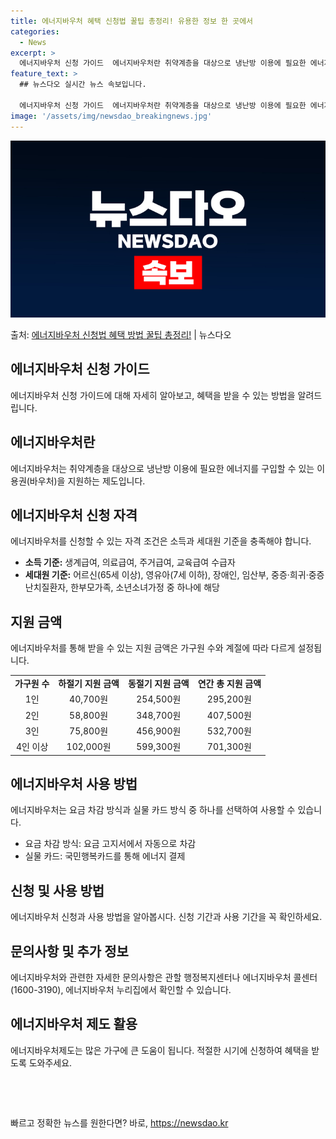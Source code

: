 ```yaml
---
title: 에너지바우처 혜택 신청법 꿀팁 총정리! 유용한 정보 한 곳에서
categories:
  - News
excerpt: >
  에너지바우처 신청 가이드  에너지바우처란 취약계층을 대상으로 냉난방 이용에 필요한 에너지를 구입할 수 있는 …
feature_text: >
  ## 뉴스다오 실시간 뉴스 속보입니다.

  에너지바우처 신청 가이드  에너지바우처란 취약계층을 대상으로 냉난방 이용에 필요한 에너지를 구입할 수 있는 …
image: '/assets/img/newsdao_breakingnews.jpg'
---
```


![뉴스다오 속보](/assets/img/newsdao_breakingnews.jpg)

<p>출처: <a href="https://newsdao.kr/4130" rel="dofollow">에너지바우처 신청법 혜택 방법 꿀팁 총정리!</a> | 뉴스다오</p>

<h2 data-ke-size="size26">에너지바우처 신청 가이드</h2>
<p data-ke-size="size16">에너지바우처 신청 가이드에 대해 자세히 알아보고, 혜택을 받을 수 있는 방법을 알려드립니다.</p>

<h2 data-ke-size="size24">에너지바우처란</h2>
<p data-ke-size="size16">에너지바우처는 취약계층을 대상으로 냉난방 이용에 필요한 에너지를 구입할 수 있는 이용권(바우처)을 지원하는 제도입니다.</p>

<h2 data-ke-size="size24">에너지바우처 신청 자격</h2>
<p data-ke-size="size16">에너지바우처를 신청할 수 있는 자격 조건은 소득과 세대원 기준을 충족해야 합니다.</p>
<ul>
    <li><b>소득 기준:</b> 생계급여, 의료급여, 주거급여, 교육급여 수급자</li>
    <li><b>세대원 기준:</b> 어르신(65세 이상), 영유아(7세 이하), 장애인, 임산부, 중증·희귀·중증난치질환자, 한부모가족, 소년소녀가정 중 하나에 해당</li>
</ul>

<h2 data-ke-size="size24">지원 금액</h2>
<p data-ke-size="size16">에너지바우처를 통해 받을 수 있는 지원 금액은 가구원 수와 계절에 따라 다르게 설정됩니다.</p>
<table>
    <tr>
        <td style="text-align: center; height: 17px;"><b>가구원 수</b></td>
        <td style="text-align: center; height: 17px;"><b>하절기 지원 금액</b></td>
        <td style="text-align: center; height: 17px;"><b>동절기 지원 금액</b></td>
        <td style="text-align: center; height: 17px;"><b>연간 총 지원 금액</b></td>
    </tr>
    <tr>
        <td style="text-align: center; height: 17px;">1인</td>
        <td style="text-align: center; height: 17px;">40,700원</td>
        <td style="text-align: center; height: 17px;">254,500원</td>
        <td style="text-align: center; height: 17px;">295,200원</td>
    </tr>
    <tr>
        <td style="text-align: center; height: 17px;">2인</td>
        <td style="text-align: center; height: 17px;">58,800원</td>
        <td style="text-align: center; height: 17px;">348,700원</td>
        <td style="text-align: center; height: 17px;">407,500원</td>
    </tr>
    <tr>
        <td style="text-align: center; height: 17px;">3인</td>
        <td style="text-align: center; height: 17px;">75,800원</td>
        <td style="text-align: center; height: 17px;">456,900원</td>
        <td style="text-align: center; height: 17px;">532,700원</td>
    </tr>
    <tr>
        <td style="text-align: center; height: 17px;">4인 이상</td>
        <td style="text-align: center; height: 17px;">102,000원</td>
        <td style="text-align: center; height: 17px;">599,300원</td>
        <td style="text-align: center; height: 17px;">701,300원</td>
    </tr>
</table>

<h2 data-ke-size="size24">에너지바우처 사용 방법</h2>
<p data-ke-size="size16">에너지바우처는 요금 차감 방식과 실물 카드 방식 중 하나를 선택하여 사용할 수 있습니다.</p>
<ul>
    <li>요금 차감 방식: 요금 고지서에서 자동으로 차감</li>
    <li>실물 카드: 국민행복카드를 통해 에너지 결제</li>
</ul>

<h2 data-ke-size="size24">신청 및 사용 방법</h2>
<p data-ke-size="size16">에너지바우처 신청과 사용 방법을 알아봅시다. 신청 기간과 사용 기간을 꼭 확인하세요.</p>

<h2 data-ke-size="size24">문의사항 및 추가 정보</h2>
<p data-ke-size="size16">에너지바우처와 관련한 자세한 문의사항은 관할 행정복지센터나 에너지바우처 콜센터(1600-3190), 에너지바우처 누리집에서 확인할 수 있습니다.</p>

<h2 data-ke-size="size24">에너지바우처 제도 활용</h2>
<p data-ke-size="size16">에너지바우처제도는 많은 가구에 큰 도움이 됩니다. 적절한 시기에 신청하여 혜택을 받도록 도와주세요.</p>

<p data-ke-size="size16">&nbsp;</p>
<p data-ke-size="size16">&nbsp;</p> 

빠르고 정확한 뉴스를 원한다면? 바로, <a href="https://newsdao.kr" rel="dofollow">https://newsdao.kr</a>


